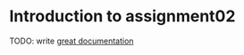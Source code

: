 # Introduction to assignment02

TODO: write [great documentation](http://jacobian.org/writing/great-documentation/what-to-write/)
